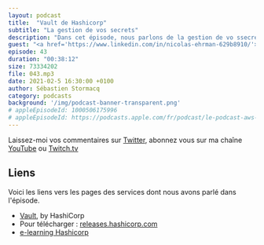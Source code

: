 ```yaml
---
layout: podcast
title:  "Vault de Hashicorp"
subtitle: "La gestion de vos secrets"
description: "Dans cet épisode, nous parlons de la gestion de vo ssecrets, tels que les mots de passe et les clés d'API. Comment les stocker, les renouveller, contrôler leur accès. Que ca soit sur votre laptop, on-prem ou dans le cloud. Nous parlons de la solution Vault de HashiCorp"
guest: "<a href='https://www.linkedin.com/in/nicolas-ehrman-629b8910/'>Nicolas Ehrman</a>, Staff Solution Engineer, HashiCorp"
episode: 43
duration: "00:38:12"
size: 73334202
file: 043.mp3
date: 2021-02-5 16:30:00 +0100
author: Sébastien Stormacq
category: podcasts
background: '/img/podcast-banner-transparent.png'
# appleEpisodeId: 1000506175996
# appleEpisodeId: https://podcasts.apple.com/fr/podcast/le-podcast-aws-en-français/id1452118442
---
```


Laissez-moi vos commentaires sur [Twitter](https://twitter.com/sebsto), abonnez vous sur ma chaîne [YouTube](https://www.youtube.com/sebsto) ou [Twitch.tv](https://www.twitch.tv/sebAWS)

## Liens

Voici les liens vers les pages des services dont nous avons parlé dans l'épisode.

- [Vault](https://www.vaultproject.io), by HashiCorp
- Pour télécharger : [releases.hashicorp.com](https://releases.hashicorp.com)
- [e-learning Hashicorp](https://learn.hashicorp.com/)